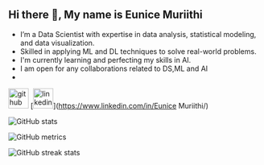 ## Hi there 👋, My name is Eunice Muriithi
- I’m a Data Scientist with expertise in data analysis, statistical modeling, and data visualization.
- Skilled in applying ML and DL techniques to solve real-world problems.
- I'm currently learning and perfecting my skills in AI.
- I am open for any collaborations related to DS,ML and AI
- 
[<img src='https://cdn.jsdelivr.net/npm/simple-icons@3.0.1/icons/github.svg' alt='github' height='40'>](https://github.com/wangechi01-a)  [<img src='https://cdn.jsdelivr.net/npm/simple-icons@3.0.1/icons/linkedin.svg' alt='linkedin' height='40'>](https://www.linkedin.com/in/Eunice Muriithi/)  

![GitHub stats](https://github-readme-stats.vercel.app/api?username=wangechi01-a&show_icons=true)  

![GitHub metrics](https://metrics.lecoq.io/wangechi01-a)  

![GitHub streak stats](https://streak-stats.demolab.com/?user=wangechi01-a)  
